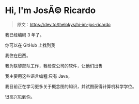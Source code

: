 # Hi, I'm JosÃ© Ricardo

> 原文：<https://dev.to/thelokys/hi-im-jos-ricardo>

我已经编码 3 年了。

你可以在 GitHub 上找到我

我住在巴西。

我为联黎部队工作，我检查公司的软件，让他们出售

我主要用这些语言编程:只有 Java。

我目前正在学习更多关于概念图的知识，并试图获得计算机科学学位。

很高兴见到你。